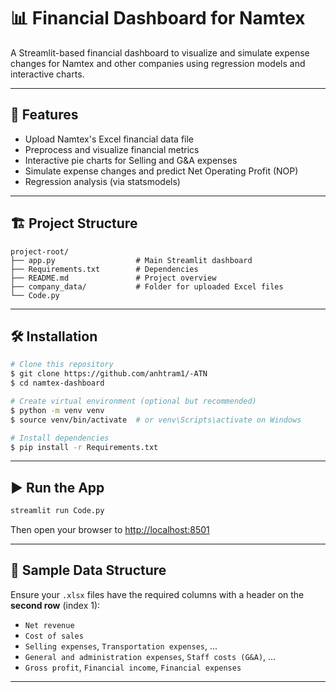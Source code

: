# 📊 Financial Dashboard for Namtex

A Streamlit-based financial dashboard to visualize and simulate expense changes for Namtex and other companies using regression models and interactive charts.

---

## 🚀 Features
- Upload Namtex's Excel financial data file
- Preprocess and visualize financial metrics
- Interactive pie charts for Selling and G&A expenses
- Simulate expense changes and predict Net Operating Profit (NOP)
- Regression analysis (via statsmodels)

---

## 🏗️ Project Structure
```
project-root/
├── app.py                  # Main Streamlit dashboard
├── Requirements.txt        # Dependencies
├── README.md               # Project overview
├── company_data/           # Folder for uploaded Excel files
└── Code.py        
```

---

## 🛠️ Installation
```bash
# Clone this repository
$ git clone https://github.com/anhtram1/-ATN 
$ cd namtex-dashboard

# Create virtual environment (optional but recommended)
$ python -m venv venv
$ source venv/bin/activate  # or venv\Scripts\activate on Windows

# Install dependencies
$ pip install -r Requirements.txt
```

---

## ▶️ Run the App
```bash
streamlit run Code.py
```

Then open your browser to [http://localhost:8501](http://localhost:8501)

---

## 📁 Sample Data Structure
Ensure your `.xlsx` files have the required columns with a header on the **second row** (index 1):

- `Net revenue`
- `Cost of sales`
- `Selling expenses`, `Transportation expenses`, ...
- `General and administration expenses`, `Staff costs (G&A)`, ...
- `Gross profit`, `Financial income`, `Financial expenses`

---
